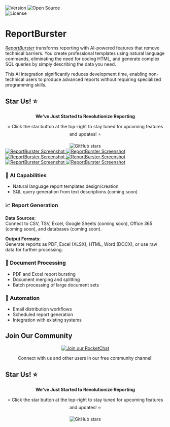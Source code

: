 ![Version](https://img.shields.io/badge/Version-10.3.0-2A8FBD?style=flat-square&logo=azure-pipelines)
![Open 
Source](https://img.shields.io/badge/Open%20Source-❤%EF%B8%8F-FF8C00?style=flat-square)     
![License](https://img.shields.io/badge/License-SSPL_1.0-D34245?style=flat-square&logo=open-source-initiative)

# ReportBurster

<a href="https://www.reportburster.com" target="_blank"><em>ReportBurster</em></a> transforms reporting with AI-powered features that remove technical barriers. You create professional templates using natural language commands, eliminating the need for coding HTML, and generate complex SQL queries by simply describing the data you need.

This AI integration significantly reduces development time, enabling non-technical users to produce advanced reports without requiring specialized programming skills.

## Star Us! ⭐

<div align="center">
  <p><strong>We've Just Started to Revolutionize Reporting</strong></p>
  <p>⭐ Click the star button at the top-right to stay tuned for upcoming features and updates! ⭐</p>
  <img src="https://img.shields.io/github/stars/flowkraft/reportburster?style=social" alt="GitHub stars">
</div>

<a href="https://www.reportburster.com" target="_blank">
  <img src="https://github.com/user-attachments/assets/5ab0e755-92a2-4efe-9c53-83562c658a86" alt="ReportBurster Screenshot">
</a>

<a href="https://www.reportburster.com" target="_blank">
  <img src="https://github.com/user-attachments/assets/200535cd-c6bb-496b-8c47-ec330b79dd09" alt="ReportBurster Screenshot">
</a>

<a href="https://www.reportburster.com" target="_blank">
  <img src="https://github.com/user-attachments/assets/52c395d7-472d-47d8-807e-1f47cd8dd45f" alt="ReportBurster Screenshot">
</a>

<a href="https://www.reportburster.com" target="_blank">
  <img src="https://github.com/user-attachments/assets/dc09c6bc-0ef5-4185-85f4-4381674d4f14" alt="ReportBurster Screenshot">
</a>

<a href="https://www.reportburster.com" target="_blank">
  <img src="https://github.com/user-attachments/assets/2b302556-b445-4657-ac0e-5675f8d6fa26" alt="ReportBurster Screenshot">
</a>

<a href="https://www.reportburster.com" target="_blank">
  <img src="https://github.com/user-attachments/assets/801b08af-ca44-4439-aa72-f709e38ee13a" alt="ReportBurster Screenshot">
</a>

### 🧠 AI Capabilities
- Natural language report templates design/creation
- SQL query generation from text descriptions (coming soon)

### 📈 Report Generation

**Data Sources:**  
Connect to CSV, TSV, Excel, Google Sheets (coming soon), Office 365 (coming soon), and databases (coming soon).

**Output Formats:**  
Generate reports as PDF, Excel (XLSX), HTML, Word (DOCX), or use raw data for further processing.

### 📄 Document Processing
- PDF and Excel report bursting
- Document merging and splitting
- Batch processing of large document sets

### 🔄 Automation
- Email distribution workflows
- Scheduled report generation
- Integration with existing systems

## Join Our Community

<div align="center">
  <a href="https://chat.reportburster.com/" target="_blank">
    <img src="https://img.shields.io/badge/Join_Our-RocketChat-red?style=for-the-badge&logo=rocket.chat" alt="Join our RocketChat" />
  </a>
  <p>Connect with us and other users in our free community channel!</p>
</div>

## Star Us! ⭐

<div align="center">
  <p><strong>We've Just Started to Revolutionize Reporting</strong></p>
  <p>⭐ Click the star button at the top-right to stay tuned for upcoming features and updates! ⭐</p>
  <img src="https://img.shields.io/github/stars/flowkraft/reportburster?style=social" alt="GitHub stars">
</div>
